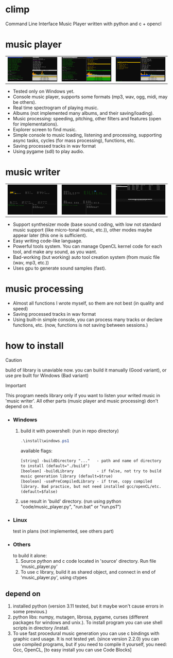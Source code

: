 # climp
Command Line Interface Music Player written with python and c + opencl

# music player
<table>
    <tr>
        <td><img src="./examples/player1.png" alt="./examples/player1.png"></td>
        <td><img src="./examples/player2.png" alt="./examples/player2.png"></td>
        <td><img src="./examples/player3.png" alt="./examples/player3.png"></td>
    </tr>
</table>


* Tested only on Windows yet.
* Console music player, supports some formats (mp3, wav, ogg, midi, may be others).
* Real time spectrogram of playing music.
* Albums (not implemented many albums, and their saving/loading).
* Music processing: speeding, pitching, other filters and features (open for implementations).
* Explorer screen to find music.
* Simple console to music loading, listening and processing, supporting async tasks, cycles (for mass processing), functions, etc.
* Saving processed tracks in wav format
* Using pygame (sdl) to play audio.

# music writer
<table>
    <tr>
        <td><img src="./examples/writer1.png" alt="./examples/writer1.png"></td>
        <td><img src="./examples/writer2.png" alt="./examples/writer2.png"></td>
        <td><img src="./examples/writer3.png" alt="./examples/writer3.png"></td>
    </tr>
</table>

* Support synthesizer mode (base sound coding, with low not standard music support (like micro-tonal music, etc.)), other modes maybe appear later (this one is sufficient).
* Easy writing code-like language.
* Powerful tools system. You can manage OpenCL kernel code for each tool, and make any sound, as you want.
* Bad-working (but working) auto tool creation system (from music file (wav, mp3, etc.)) 
* Uses gpu to generate sound samples (fast).

# music processing

* Almost all functions I wrote myself, so them are not best (in quality and speed) 
* Saving processed tracks in wav format
* Using built-in simple console, you can process many tracks or declare functions, etc. (now, functions is not saving between sessions.)

# how to install 

> [!CAUTION]
> build of library is unaviable now.
> you can build it manually (Good variant), or use pre built for Windows (Bad variant)


> [!IMPORTANT]
> This program needs library only if you want to listen your writed music in 'music writer'.
> All other parts (music player and music processing) don't depend on it.

* ### Windows
    1. build it with powershell:
        (run in repo directory)
        ```ps1
        .\install\windows.ps1
        ```
        available flags:
        ```
        [string] -buildDirectory "..."   - path and name of directory to install (default="./build")
        [boolean] -buildLibrary          - if false, not try to build music generation library (default=$true)
        [boolean] -usePreCompiledLibrary - if true, copy compiled library. Bad practice, but not need installed gcc/openCL/etc. (default=$false)
        ```
    3. use result in 'build' directory. (run using python "code/music_player.py", "run.bat" or "run.ps1")
* ### Linux
    test in plans (not implemented, see others part)
* ### Others
    to build it alone:
    1. Source python and c code located in 'source' directory. Run file 'music_player.py'
    2. To use c library, build it as shared object, and connect in end of 'music_player.py', using ctypes

## depend on
1. installed python (version 3.11 tested, but it maybe won't cause errors in some previous.)
2. python libs: numpy, mutagen, librosa, pygame, curses (different packages for windows and unix.). 
To install program you can use shell scripts in directory /install.
3. To use fast procedural music generation you can use c bindings with graphic card usage.
It is not tested yet. (since version 2.2.0)
you can use compiled programs, but if you need to compile it yourself,
you need: Gcc, OpenCL, [to easy install you can use Code Blocks]
